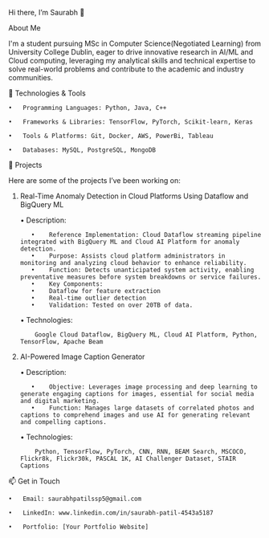 Hi there, I’m Saurabh 👋

About Me

I'm a student pursuing MSc in Computer Science(Negotiated Learning) from University College Dublin, eager to drive innovative research in AI/ML and Cloud computing, leveraging my analytical skills and technical expertise to solve real-world problems and contribute to the academic and industry communities.

🔧 Technologies & Tools

	•	Programming Languages: Python, Java, C++ 
 
	•	Frameworks & Libraries: TensorFlow, PyTorch, Scikit-learn, Keras
 
	•	Tools & Platforms: Git, Docker, AWS, PowerBi, Tableau
 
	•	Databases: MySQL, PostgreSQL, MongoDB

 🌟 Projects
 
 Here are some of the projects I’ve been working on:

 1. Real-Time Anomaly Detection in Cloud Platforms Using Dataflow and BigQuery ML
    
	•	Description:

		   •	Reference Implementation: Cloud Dataflow streaming pipeline integrated with BigQuery ML and Cloud AI Platform for anomaly detection.
		   •	Purpose: Assists cloud platform administrators in monitoring and analyzing cloud behavior to enhance reliability.
		   •	Function: Detects unanticipated system activity, enabling preventative measures before system breakdowns or service failures.
		   •	Key Components:
		   •	Dataflow for feature extraction
		   •	Real-time outlier detection
		   •	Validation: Tested on over 20TB of data.

	•	Technologies:

			Google Cloud Dataflow, BigQuery ML, Cloud AI Platform, Python, TensorFlow, Apache Beam

 3. AI-Powered Image Caption Generator
    
	•	Description:

		   •	Objective: Leverages image processing and deep learning to generate engaging captions for images, essential for social media and digital marketing.
		   •	Function: Manages large datasets of correlated photos and captions to comprehend images and use AI for generating relevant and compelling captions.

	•	Technologies:

			Python, TensorFlow, PyTorch, CNN, RNN, BEAM Search, MSCOCO, Flickr8k, Flickr30k, PASCAL 1K, AI Challenger Dataset, STAIR Captions

📫 Get in Touch

	•	Email: saurabhpatilssp5@gmail.com
 
	•	LinkedIn: www.linkedin.com/in/saurabh-patil-4543a5187
 
	•	Portfolio: [Your Portfolio Website]

 
<!---
Saurabh-patil05/Saurabh-patil05 is a ✨ special ✨ repository because its `README.md` (this file) appears on your GitHub profile.
You can click the Preview link to take a look at your changes.
--->
